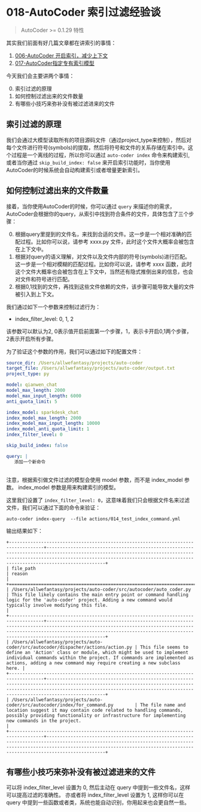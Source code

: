 # 018-AutoCoder 索引过滤经验谈

> AutoCoder >= 0.1.29 特性

其实我们前面有好几篇文章都在讲索引的事情：

1. [006-AutoCoder 开启索引，减少上下文](006-AutoCoder%20%E5%BC%80%E5%90%AF%E7%B4%A2%E5%BC%95%EF%BC%8C%E5%87%8F%E5%B0%91%E4%B8%8A%E4%B8%8B%E6%96%87.md)
2. [017-AutoCoder指定专有索引模型](017-AutoCoder%E6%8C%87%E5%AE%9A%E4%B8%93%E6%9C%89%E7%B4%A2%E5%BC%95%E6%A8%A1%E5%9E%8B.md)

今天我们会主要讲两个事情：

0. 索引过滤的原理
1. 如何控制过滤出来的文件数量
2. 有哪些小技巧来弥补没有被过滤进来的文件

## 索引过滤的原理

我们会通过大模型读取所有的项目源码文件（通过project_type来控制），然后对每个文件进行符号(symbols)的提取，然后将符号和文件的关系存储在索引中。这个过程是一个离线的过程，所以你可以通过 `auto-coder index` 命令来构建索引,或者当你通过 `skip_build_index: false` 来开启索引功能时，当你使用AutoCoder的时候系统会自动构建索引或者增量更新索引。

## 如何控制过滤出来的文件数量

接着，当你使用AutoCoder的时候，你可以通过 `query` 来描述你的需求，AutoCoder会根据你的query，从索引中找到符合条件的文件，具体包含了三个步骤：

0. 根据query里提到的文件名，来找到合适的文件。这一步是一个相对准确的匹配过程。比如你可以说，请参考 xxxx.py 文件，此时这个文件大概率会被包含在上下文中。
1. 根据对query的语义理解，对文件以及文件内部的符号(symbols)进行匹配。这一步是一个相对模糊的匹配过程。比如你可以说，请参考  xxxx 函数，此时这个文件大概率也会被包含在上下文中，当然还有隐式推倒出来的信息，也会对文件和符号进行匹配。
2. 根据0,1找到的文件，再找到这些文件依赖的文件，该步骤可能导致大量的文件被引入到上下文。

我们通过如下一个参数来控制过滤行为：

- index_filter_level: 0, 1, 2

该参数可以默认为2, 0表示值开启前面第一个步骤，1，表示卡开启0,1两个步骤，2表示开启所有步骤。

为了验证这个参数的作用，我们可以通过如下的配置文件：

```yml
source_dir: /Users/allwefantasy/projects/auto-coder
target_file: /Users/allwefantasy/projects/auto-coder/output.txt 
project_type: py

model: qianwen_chat
model_max_length: 2000
model_max_input_length: 6000
anti_quota_limit: 5

index_model: sparkdesk_chat
index_model_max_length: 2000
index_model_max_input_length: 10000
index_model_anti_quota_limit: 1
index_filter_level: 0

skip_build_index: false

query: |   
   添加一个新命令
   
```

注意，根据索引做文件过滤的模型会使用  model 参数，而不是 index_model 参数。 index_model 参数是用来构建索引的模型。

这里我们设置了 `index_filter_level: 0`，这意味着我们只会根据文件名来过滤文件，我们可以通过下面的命令来验证：


```shell
auto-coder index-query  --file actions/014_test_index_command.yml 
```        

输出结果如下：

```
+-----------------------------------------------------------------------------------+----------------------------------------------------------------------------------------------------------------------------------------------------------------------------------------------------------------------------------------+
| file_path                                                                         | reason                                                                                                                                                                                                                                 |
+===================================================================================+========================================================================================================================================================================================================================================+
| /Users/allwefantasy/projects/auto-coder/src/autocoder/auto_coder.py               | This file likely contains the main entry point or command handling logic for the 'auto-coder' project. Adding a new command would typically involve modifying this file.                                                               |
+-----------------------------------------------------------------------------------+----------------------------------------------------------------------------------------------------------------------------------------------------------------------------------------------------------------------------------------+
| /Users/allwefantasy/projects/auto-coder/src/autocoder/dispacher/actions/action.py | This file seems to define an 'Action' class or module, which might be used to implement individual commands within the project. If commands are implemented as actions, adding a new command may require creating a new subclass here. |
+-----------------------------------------------------------------------------------+----------------------------------------------------------------------------------------------------------------------------------------------------------------------------------------------------------------------------------------+
| /Users/allwefantasy/projects/auto-coder/src/autocoder/index/for_command.py        | The file name and location suggest it may contain code related to handling commands, possibly providing functionality or infrastructure for implementing new commands in the project.                                                  |
+-----------------------------------------------------------------------------------+----------------------------------------------------------------------------------------------------------------------------------------------------------------------------------------------------------------------------------------+
```

## 有哪些小技巧来弥补没有被过滤进来的文件

可以将 index_filter_level 设置为 0, 然后主动在 query 中提到一些文件名，这样可以提高过滤的准确性。
亦或者将 index_filter_level 设置为 1, 这样你可以在 query 中提到一些函数或者类，系统也能自动识别，你用起来也会更自然一些。